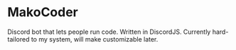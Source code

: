 # MakoCoder
Discord bot that lets people run code. Written in DiscordJS. Currently hard-tailored to my system, will make customizable later.
